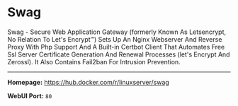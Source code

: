 # Swag

Swag - Secure Web Application Gateway (formerly Known As Letsencrypt, No Relation To Let's Encrypt™) Sets Up An Nginx Webserver And Reverse Proxy With Php Support And A Built-in Certbot Client That Automates Free Ssl Server Certificate Generation And Renewal Processes (let's Encrypt And Zerossl). It Also Contains Fail2ban For Intrusion Prevention.

---

**Homepage:** https://hub.docker.com/r/linuxserver/swag

**WebUI Port:** `80`